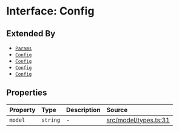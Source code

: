# Interface: Config

## Extended By

- [`Params`](Params.md)
- [`Config`](../../Chat/interfaces/Config.md)
- [`Config`](../../Completion/interfaces/Config.md)
- [`Config`](../../Embedding/interfaces/Config.md)
- [`Config`](../../SparseVector/interfaces/Config.md)

## Properties

| Property | Type | Description | Source |
| :------ | :------ | :------ | :------ |
| `model` | `string` | - | [src/model/types.ts:31](https://github.com/dexaai/llm-tools/blob/2b78745/src/model/types.ts#L31) |

